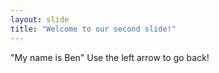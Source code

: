 ```yaml
---
layout: slide
title: "Welcome to our second slide!"
---
```

"My name is Ben"
Use the left arrow to go back!

